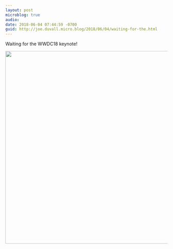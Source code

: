```yaml
---
layout: post
microblog: true
audio: 
date: 2018-06-04 07:44:59 -0700
guid: http://joe.duvall.micro.blog/2018/06/04/waiting-for-the.html
---
```

Waiting for the WWDC18 keynote!

<img src="http://micro.blog.joe.duvall.me/uploads/2018/30d962b146.jpg" width="600" height="599" />
